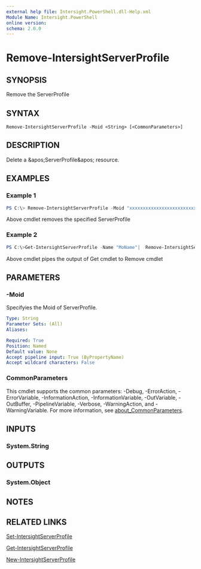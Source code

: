 ```yaml
---
external help file: Intersight.PowerShell.dll-Help.xml
Module Name: Intersight.PowerShell
online version:
schema: 2.0.0
---
```


# Remove-IntersightServerProfile

## SYNOPSIS
Remove the ServerProfile

## SYNTAX

```
Remove-IntersightServerProfile -Moid <String> [<CommonParameters>]
```

## DESCRIPTION
Delete a &amp;apos;ServerProfile&amp;apos; resource.

## EXAMPLES

### Example 1
```powershell
PS C:\> Remove-IntersightServerProfile -Moid "xxxxxxxxxxxxxxxxxxxxxxxxxxx"
```
Above cmdlet removes the specified ServerProfile 

### Example 2
```powershell
PS C:\>Get-IntersightServerProfile -Name "MoName"|  Remove-IntersightServerProfile
```
Above cmdlet pipes the output of Get cmdlet to Remove cmdlet

## PARAMETERS

### -Moid
Specifyies the Moid of ServerProfile.

```yaml
Type: String
Parameter Sets: (All)
Aliases:

Required: True
Position: Named
Default value: None
Accept pipeline input: True (ByPropertyName)
Accept wildcard characters: False
```

### CommonParameters
This cmdlet supports the common parameters: -Debug, -ErrorAction, -ErrorVariable, -InformationAction, -InformationVariable, -OutVariable, -OutBuffer, -PipelineVariable, -Verbose, -WarningAction, and -WarningVariable. For more information, see [about_CommonParameters](http://go.microsoft.com/fwlink/?LinkID=113216).

## INPUTS

### System.String

## OUTPUTS

### System.Object
## NOTES

## RELATED LINKS

[Set-IntersightServerProfile](./Set-IntersightServerProfile.md)

[Get-IntersightServerProfile](./Get-IntersightServerProfile.md)

[New-IntersightServerProfile](./New-IntersightServerProfile.md)

